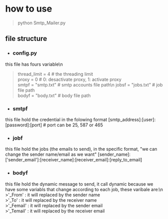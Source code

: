# how to use
>python Smtp_Mailer.py

## file structure

- ### config.py
this file has fours variable\n
  >thread_limit = 4  		# the threading limit  
  >proxy = 0           	# 0: desactivate proxy, 1: activate proxy  
  >smtpf = "smtp.txt"		# smtp accounts file path\n
  >jobsf = "jobs.txt"		# job file path  
  >bodyf = "body.txt"		# body file path  
  
- ### smtpf
this file hold the credential in the folowing format
[smtp_address]:[user]:[password]:[port]  # port can be 25, 587 or 465

- ### jobf
this file hold the jobs (the emails to send), in the specific format, "we can change the sender name/email as we want"
[sender_name]:['sender_email']:[receiver_name]:[receiver_email]:[reply_to_email]

- ### bodyf
this file hold the dynamic message to send, it call dynamic because we have some variabls that change according to each job,
these varibale are:\n
  	>'_From'     : it will replaced by the sender name  
	>'_To'       : it will replaced by the receiver name  
	>'_Femail'   : it will replaced by the sender email  
	>'_Temail'   : it will replaced by the receiver email  
